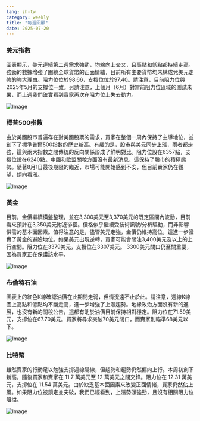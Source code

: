 ```yaml
---
lang: zh-tw
category: weekly
title: "每週回顧"
date: 2025-07-20
---
```


### 美元指數

圖表顯示，美元連續第二週需求強勁，均線向上交叉，且高點和低點都持續走高。強勁的數據增強了圍繞全球貨幣的正面情緒，目前所有主要貨幣均未構成兌美元走強的強大理由。阻力位位於98.66，支撐位位於97.40。請注意，目前阻力位與2025年5月的支撐位一致。另請注意，上個月（6月）對當前阻力位區域的測試未果，而上週我們確實看到賣家再次在阻力位上失去動力。

![Image](https://markleighedu.github.io/img/Jul-2025/20-Jul-2025/usdindex.jpg)

### 標普500指數

由於美國股市普遍存在對美國股票的需求，買家在整個一周內保持了主導地位，並創下了標準普爾500指數的歷史新高。有趣的是，股市與美元同步上漲，兩者都走強，這與兩大指數之間傳統的反向關係形成了鮮明對比。阻力位設在6357點，支撐位設在6240點。中國和歐盟關稅方面沒有最新消息，這保持了股市的積極態勢。隨著8月1日最後期限的臨近，市場可能開始感到不安，但目前賣家仍在觀望，傾向看漲。

![Image](https://markleighedu.github.io/img/Jul-2025/20-Jul-2025/sp500.jpg)

### 黃金

目前，金價繼續橫盤整理，並在3,300美元至3,370美元的既定區間內波動，目前看來預計在3,350美元附近徘徊。價格似乎繼續受技術訊號/分析驅動，而非影響供需的基本面因素。值得注意的是，儘管美元走強，金價仍維持高位，這進一步證實了黃金的避險地位。如果美元出現逆轉，買家可能會關注3,400美元及以上的上行空間。阻力位在3379美元，支撐位在3307美元。 3300美元關口仍至關重要，因為買家正在保護該水平。

![Image](https://markleighedu.github.io/img/Jul-2025/20-Jul-2025/gold.jpg)

### 布倫特石油

圖表上的紅色K線確認油價在此期間走弱，但情況遠不止於此。請注意，週線K線圖上高點和低點均不斷走高，進一步增強了上漲趨勢。地緣政治方面沒有新的進展，也沒有新的關稅公告，這都有助於油價目前保持相對穩定。阻力位在71.59美元，支撐位在67.70美元。買家將尋求突破70美元關口，而賣家則瞄準68美元以下。

![Image](https://markleighedu.github.io/img/Jul-2025/20-Jul-2025/brentoil.jpg)

### 比特幣

雖然賣家的行動足以勉強支撐週線陽線，但趨勢和趨勢仍然偏向上行。本周初創下新高，隨後買家和賣家在 11.7 萬美元至 12 萬美元之間交鋒。阻力位在 12.31 萬美元，支撐位在 11.54 萬美元。由於缺乏基本面因素來改變正面情緒，買家仍然佔上風。如果阻力位被鎖定並突破，我們已經看到，上漲勢頭強勁，且沒有相關阻力位阻擋。

![Image](https://markleighedu.github.io/img/Jul-2025/20-Jul-2025/bitcoin.jpg)

